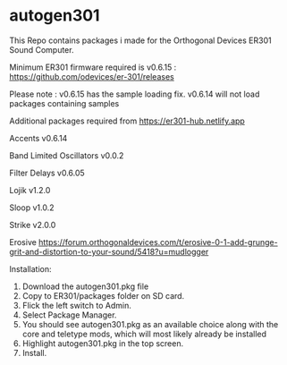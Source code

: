 # autogen301
This Repo contains packages i made for the Orthogonal Devices ER301 Sound Computer.

Minimum ER301 firmware required is v0.6.15 : https://github.com/odevices/er-301/releases

Please note : v0.6.15 has the sample loading fix. 
v0.6.14 will not load packages containing samples

Additional packages required from https://er301-hub.netlify.app

Accents v0.6.14

Band Limited Oscillators v0.0.2

Filter Delays v0.6.05

Lojik v1.2.0

Sloop v1.0.2

Strike v2.0.0

Erosive https://forum.orthogonaldevices.com/t/erosive-0-1-add-grunge-grit-and-distortion-to-your-sound/5418?u=mudlogger

Installation:

1. Download the autogen301.pkg file
2. Copy to ER301/packages folder on SD card.
3. Flick the left switch to Admin.
4. Select Package Manager.
5. You should see autogen301.pkg as an available choice along with the core and teletype mods, which will most likely already be installed
6. Highlight autogen301.pkg in the top screen.
7. Install.
